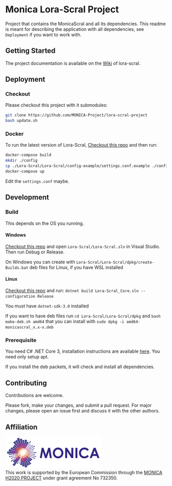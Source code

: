 # Monica Lora-Scral Project
<!-- Short description of the project. -->

Project that contains the MonicaScral and all its dependencies. This readme is meant for describing the application with all dependencies, see `Deployment` if you want to work with.

<!-- A teaser figure may be added here. It is best to keep the figure small (<500KB) and in the same repo -->

## Getting Started
<!-- Instruction to make the project up and running. -->

The project documentation is available on the [Wiki](https://github.com/MONICA-Project/lora-scral/wiki) of lora-scral.

## Deployment
<!-- Deployment/Installation instructions. If this is software library, change this section to "Usage" and give usage examples -->

### Checkout
Please checkout this project with it submodules:
```bash
git clone https://github.com/MONICA-Project/lora-scral-project
bash update.sh 
```

### Docker
To run the latest version of Lora-Scral, [Checkout this repo](#Checkout) and then run:
```bash
docker-compose build
mkdir ./config
cp ./Lora-Scral/Lora-Scral/config-example/settings.conf.example ./config/settings.conf
docker-compose up
```
Edit the `settings.conf` maybe.

## Development
<!-- Developer instructions. -->

### Build

This depends on the OS you running.

#### Windows

[Checkout this repo](#Checkout) and open `Lora-Scral/Lora-Scral.sln` in Visual Studio. Then run Debug or Release.

On Windows you can create with `Lora-Scral/Lora-Scral/dpkg/create-Builds.bat` deb files for Linux, if you have WSL installed

#### Linux

[Checkout this repo](#Checkout) and run: `dotnet build Lora-Scral_Core.sln --configuration Release`

You must have `dotnet-sdk-3.0` installed

If you want to have deb files run `cd Lora-Scral/Lora-Scral/dpkg` and `bash make-deb.sh amd64` that you can install with `sudo dpkg -i amd64-monicascral_x.x-x.deb`

### Prerequisite

You need C# .NET Core 3, installation instructions are available [here](https://docs.microsoft.com/en-us/dotnet/core/install/linux-package-manager-debian10). You need only setup apt.

If you install the deb packets, it will check and install all dependencies.

## Contributing
Contributions are welcome. 

Please fork, make your changes, and submit a pull request. For major changes, please open an issue first and discuss it with the other authors.

## Affiliation
![MONICA](https://github.com/MONICA-Project/template/raw/master/monica.png)  
This work is supported by the European Commission through the [MONICA H2020 PROJECT](https://www.monica-project.eu) under grant agreement No 732350.